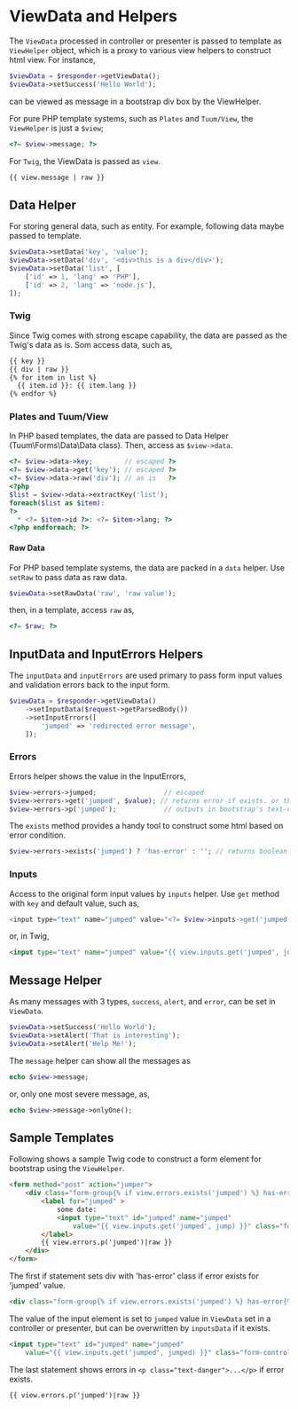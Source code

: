 ViewData and Helpers
====================

The `ViewData` processed in controller or presenter is passed to template as `ViewHelper` object, 
which is a proxy to various view helpers to construct html view. For instance, 

```php
$viewData = $responder->getViewData();
$viewData->setSuccess('Hello World');
```

can be viewed as message in a bootstrap div box by the ViewHelper.


For pure PHP template systems, such as `Plates` and `Tuum/View`, 
the `ViewHelper` is just a `$view`;

```php
<?= $view->message; ?>
```

For `Twig`, the ViewData is passed as `view`.

```html
{{ view.message | raw }}
```

Data Helper
----

For storing general data, such as entity. 
For example, following data maybe passed to template. 

```php
$viewData->setData('key', 'value');
$viewData->setData('div', '<div>this is a div</div>');
$viewData->setData('list', [
    ['id' => 1, 'lang' => 'PHP'],
    ['id' => 2, 'lang' => 'node.js'],
]);
```


### Twig

Since Twig comes with strong escape capability, the data are 
passed as the Twig's data as is. Som access data, such as, 

```html
{{ key }}
{{ div | raw }}
{% for item in list %}
  {{ item.id }}: {{ item.lang }}
{% endfor %}
```

### Plates and Tuum/View

In PHP based templates, the data are passed to Data Helper 
(Tuum\Forms\Data\Data class). Then, access as `$view->data`. 

```php
<?= $view->data->key;        // escaped ?>
<?= $view->data->get('key'); // escaped ?>
<?= $view->data->raw('div'); // as is   ?>
<?php
$list = $view->data->extractKey('list');
foreach($list as $item):
?>
  * <?= $item->id ?>: <?= $item->lang; ?>
<?php endforeach; ?>
```

#### Raw Data

For PHP based template systems, the data are packed in a `data` helper. 
Use `setRaw` to pass data as raw data. 

```php
$viewData->setRawData('raw', 'raw value');
```

then, in a template, access `raw` as,

```php
<?= $raw; ?>
```

InputData and InputErrors Helpers
-------------------------

The `inputData` and `inputErrors` are used primary to pass form input values 
and validation errors back to the input form. 

```php
$viewData = $responder->getViewData()
    ->setInputData($request->getParsedBody())
    ->setInputErrors([
        'jumped' => 'redirected error message',
    ]);
```

### Errors 

Errors helper shows the value in the InputErrors,

```php
$view->errors->jumped;                 // escaped
$view->errors->get('jumped', $value); // returns error if exists. or the $value.
$view->errors->p('jumped');            // outputs in bootstrap's text-danger class. 
```

The `exists` method provides a handy tool to construct some html based on 
error condition. 

```php
$view->errors->exists('jumped') ? 'has-error' : ''; // returns boolean if error exists.  
```

### Inputs 

Access to the original form input values by `inputs` helper. 
Use `get` method with `key` and default value, such as,

```php
<input type="text" name="jumped" value="<?= $view->inputs->get('jumped', $jumped) ?>" class="form-control" />
```

or, in Twig,

```html
<input type="text" name="jumped" value="{{ view.inputs.get('jumped', jumped) }}" class="form-control" />
```


Message Helper
-------

As many messages with 3 types, `success`, `alert`, and `error`, can be set in `ViewData`. 

```php
$viewData->setSuccess('Hello World');
$viewData->setAlert('That is interesting');
$viewData->setAlert('Help Me!');
```

The `message` helper can show all the messages as

```php
echo $view->message;
```

or, only one most severe message, as,

```php
echo $view->message->onlyOne();
```


Sample Templates
---------

Following shows a sample Twig code to construct a form element for bootstrap using the `ViewHelper`.

```html
<form method="post" action="jumper">
    <div class="form-group{% if view.errors.exists('jumped') %} has-error{% endif %}">
        <label for="jumped" >
            some date:
            <input type="text" id="jumped" name="jumped" 
                value="{{ view.inputs.get('jumped', jump) }}" class="form-control" />
        </label>
        {{ view.errors.p('jumped')|raw }}
    </div>
</form>
```

The first if statement sets div with 'has-error' class if error exists for 'jumped' value. 

```html
<div class="form-group{% if view.errors.exists('jumped') %} has-error{% endif %}">
```

The value of the input element is set to `jumped` value in `ViewData` set in a controller or 
presenter, but can be overwritten by `inputsData` if it exists. 

```html
<input type="text" id="jumped" name="jumped" 
    value="{{ view.inputs.get('jumped', jumped) }}" class="form-control" />
```

The last statement shows errors in `<p class="text-danger">...</p>` if error exists. 

```html
{{ view.errors.p('jumped')|raw }}
```

